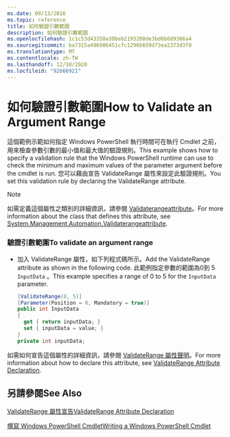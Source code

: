 ```yaml
---
ms.date: 09/13/2016
ms.topic: reference
title: 如何驗證引數範圍
description: 如何驗證引數範圍
ms.openlocfilehash: 1c1c53d43350a38beb2193200de3bd6b689366a4
ms.sourcegitcommit: ba7315a496986451cfc1296b659d73ea2373d3f0
ms.translationtype: MT
ms.contentlocale: zh-TW
ms.lasthandoff: 12/10/2020
ms.locfileid: "92666921"
---
```

# <a name="how-to-validate-an-argument-range"></a><span data-ttu-id="6113a-103">如何驗證引數範圍</span><span class="sxs-lookup"><span data-stu-id="6113a-103">How to Validate an Argument Range</span></span>

<span data-ttu-id="6113a-104">這個範例示範如何指定 Windows PowerShell 執行時間可在執行 Cmdlet 之前，用來檢查參數引數的最小值和最大值的驗證規則。</span><span class="sxs-lookup"><span data-stu-id="6113a-104">This example shows how to specify a validation rule that the Windows PowerShell runtime can use to check the minimum and maximum values of the parameter argument before the cmdlet is run.</span></span> <span data-ttu-id="6113a-105">您可以藉由宣告 ValidateRange 屬性來設定此驗證規則。</span><span class="sxs-lookup"><span data-stu-id="6113a-105">You set this validation rule by declaring the ValidateRange attribute.</span></span>

> [!NOTE]
> <span data-ttu-id="6113a-106">如需定義這個屬性之類別的詳細資訊，請參閱 [Validaterangeattribute](/dotnet/api/System.Management.Automation.ValidateRangeAttribute)。</span><span class="sxs-lookup"><span data-stu-id="6113a-106">For more information about the class that defines this attribute, see [System.Management.Automation.Validaterangeattribute](/dotnet/api/System.Management.Automation.ValidateRangeAttribute).</span></span>

### <a name="to-validate-an-argument-range"></a><span data-ttu-id="6113a-107">驗證引數範圍</span><span class="sxs-lookup"><span data-stu-id="6113a-107">To validate an argument range</span></span>

- <span data-ttu-id="6113a-108">加入 ValidateRange 屬性，如下列程式碼所示。</span><span class="sxs-lookup"><span data-stu-id="6113a-108">Add the ValidateRange attribute as shown in the following code.</span></span> <span data-ttu-id="6113a-109">此範例指定參數的範圍為0到 5 `InputData` 。</span><span class="sxs-lookup"><span data-stu-id="6113a-109">This example specifies a range of 0 to 5 for the `InputData` parameter.</span></span>

    ```csharp
    [ValidateRange(0, 5)]
    [Parameter(Position = 0, Mandatory = true)]
    public int InputData
    {
      get { return inputData; }
      set { inputData = value; }
    }
    private int inputData;
    ```

<span data-ttu-id="6113a-110">如需如何宣告這個屬性的詳細資訊，請參閱 [ValidateRange 屬性聲明](./validaterange-attribute-declaration.md)。</span><span class="sxs-lookup"><span data-stu-id="6113a-110">For more information about how to declare this attribute, see [ValidateRange Attribute Declaration](./validaterange-attribute-declaration.md).</span></span>

## <a name="see-also"></a><span data-ttu-id="6113a-111">另請參閱</span><span class="sxs-lookup"><span data-stu-id="6113a-111">See Also</span></span>

[<span data-ttu-id="6113a-112">ValidateRange 屬性宣告</span><span class="sxs-lookup"><span data-stu-id="6113a-112">ValidateRange Attribute Declaration</span></span>](./validaterange-attribute-declaration.md)

[<span data-ttu-id="6113a-113">撰寫 Windows PowerShell Cmdlet</span><span class="sxs-lookup"><span data-stu-id="6113a-113">Writing a Windows PowerShell Cmdlet</span></span>](./writing-a-windows-powershell-cmdlet.md)
